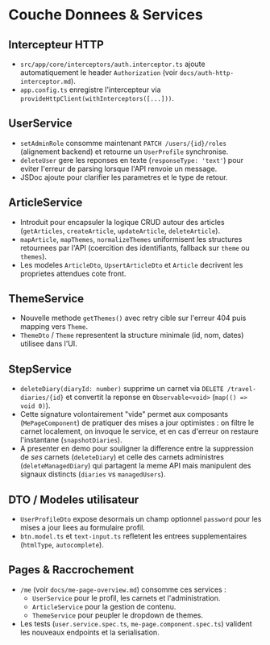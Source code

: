 # Couche Donnees & Services

## Intercepteur HTTP
- `src/app/core/interceptors/auth.interceptor.ts` ajoute automatiquement le header `Authorization` (voir `docs/auth-http-interceptor.md`).
- `app.config.ts` enregistre l'intercepteur via `provideHttpClient(withInterceptors([...]))`.

## UserService
- `setAdminRole` consomme maintenant `PATCH /users/{id}/roles` (alignement backend) et retourne un `UserProfile` synchronise.
- `deleteUser` gere les reponses en texte (`responseType: 'text'`) pour eviter l'erreur de parsing lorsque l'API renvoie un message.
- JSDoc ajoute pour clarifier les parametres et le type de retour.

## ArticleService
- Introduit pour encapsuler la logique CRUD autour des articles (`getArticles`, `createArticle`, `updateArticle`, `deleteArticle`).
- `mapArticle`, `mapThemes`, `normalizeThemes` uniformisent les structures retournees par l'API (coercition des identifiants, fallback sur `theme` ou `themes`).
- Les modeles `ArticleDto`, `UpsertArticleDto` et `Article` decrivent les proprietes attendues cote front.

## ThemeService
- Nouvelle methode `getThemes()` avec retry cible sur l'erreur 404 puis mapping vers `Theme`.
- `ThemeDto` / `Theme` representent la structure minimale (id, nom, dates) utilisee dans l'UI.

## StepService
- `deleteDiary(diaryId: number)` supprime un carnet via `DELETE /travel-diaries/{id}` et convertit la reponse en `Observable<void>` (`map(() => void 0)`).
- Cette signature volontairement "vide" permet aux composants (`MePageComponent`) de pratiquer des mises a jour optimistes : on filtre le carnet localement, on invoque le service, et en cas d'erreur on restaure l'instantane (`snapshotDiaries`).
- A presenter en demo pour souligner la difference entre la suppression de *ses* carnets (`deleteDiary`) et celle des carnets administres (`deleteManagedDiary`) qui partagent la meme API mais manipulent des signaux distincts (`diaries` vs `managedUsers`).

## DTO / Modeles utilisateur
- `UserProfileDto` expose desormais un champ optionnel `password` pour les mises a jour liees au formulaire profil.
- `btn.model.ts` et `text-input.ts` refletent les entrees supplementaires (`htmlType`, `autocomplete`).

## Pages & Raccrochement
- `/me` (voir `docs/me-page-overview.md`) consomme ces services :
  - `UserService` pour le profil, les carnets et l'administration.
  - `ArticleService` pour la gestion de contenu.
  - `ThemeService` pour peupler le dropdown de themes.
- Les tests (`user.service.spec.ts`, `me-page.component.spec.ts`) valident les nouveaux endpoints et la serialisation.
